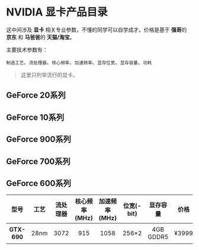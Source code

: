 # NVIDIA 显卡产品目录

这中间涉及 **显卡** 相关专业参数，不懂的同学可以自学成才。价格是基于 **强哥**的 **京东** 和 **马爸爸**的 **天猫/淘宝**。

主要技术参数有：

`制造工艺`、`流处理器`、`核心频率`、`加速频率`、`显存位宽`、`显存容量`、`功耗`

> 这里只列举流行的显卡。

## GeForce 20系列

## GeForce 10系列

## GeForce 900系列

## GeForce 700系列

## GeForce 600系列
| 型号 | 工艺 | 流处理器  |  核心频率(MHz)| 加速频率(MHz) | 位宽(-bit)  | 显存容量 |  价格 | 详细
| :------: | :------: | :------: |  :------: | :------: | :------: | :------: | :------: | :------: |
|**GTX-690**| 28nm | 3072 | 915 | 1058 | 256×2 | 4GB GDDR5  | ¥3999 |  [链接](detail/gtx-690)
